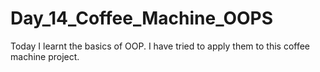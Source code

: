 # Day_14_Coffee_Machine_OOPS
 Today I learnt the basics of OOP. I have tried to apply them to this coffee machine project.
